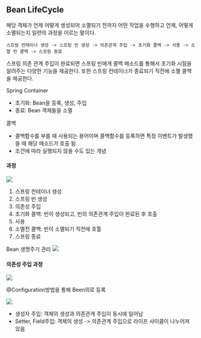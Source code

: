 ##  Bean LifeCycle

해당 객체가 언제 어떻게 생성되어 소멸되기 전까지 어떤 작업을 수행하고 언제, 어떻게 소멸되는지 일련의 과정을 이르는 말이다.

```
스프링 컨테이너 생성 -> 스프링 빈 생성 -> 의존관계 주입 -> 초기화 콜백 -> 사용 -> 소멀 전 콜백 -> 스프링 종료
```

스프링 의존 관계 주입이 완료되면 스프링 빈애개 콜백 메소드를 통해서 초기화 시점을 알려주는 다양한 기능을 제공한다.
또한 스프링 컨테이너가 종료되기 직전에 소멸 콜백을 제공한다.

Spring Container
- 초기화: Bean을 등록, 생성, 주입
- 종료: Bean 객체들을 소멸

콜백
- 콜백함수를 부를 때 사용되는 용어이며 콜백함수를 등록하면 특정 이벤트가 발생했을 때 해당 메소드가 호출 됨
- 조건에 따라 실행되지 않을 수도 있는 개념

#### 과정 

![](https://img1.daumcdn.net/thumb/R1280x0/?scode=mtistory2&fname=https%3A%2F%2Fblog.kakaocdn.net%2Fdn%2FQ7Epv%2FbtrFwu1aI4R%2Ftm6LUhBs1dkOiyJ7TocoY0%2Fimg.png)

1. 스프링 컨테이너 생성
2. 스프링 빈 생성
3. 의존성 주입
4. 초기화 콜백: 빈이 생성되고, 빈의 의존관계 주입이 완료된 후 호출
5. 사용
6. 소멸전 콜백: 빈이 소멸되기 직전에 호툴
7. 스프링 종료

Bean 생명주기 관리
![](https://img1.daumcdn.net/thumb/R1280x0/?scode=mtistory2&fname=https%3A%2F%2Fblog.kakaocdn.net%2Fdn%2FdMc5tZ%2FbtrFxjZndp1%2FJK7XXHeEggPlQ1R12pHnJk%2Fimg.jpg)

#### 의존성 주입 과정

![](https://img1.daumcdn.net/thumb/R1280x0/?scode=mtistory2&fname=https%3A%2F%2Fblog.kakaocdn.net%2Fdn%2FcwgWa4%2FbtryPrbPuYV%2F91fP1CVVaa91LXbkYy0Q40%2Fimg.png)

@Configuration방법을 통해 Been의로 등록

![](https://img1.daumcdn.net/thumb/R1280x0/?scode=mtistory2&fname=https%3A%2F%2Fblog.kakaocdn.net%2Fdn%2FdE7vZf%2FbtryI58l06O%2FeQPEQsHITv45v1HSpFKad0%2Fimg.png)

- 생성자 주입: 객체의 생성과 의존관게 주입이 동시에 일어남
- Setter, Field주입: 객체의 생성 -> 의존관계 주입으로 라이프 사이클이 나누어져 있음


